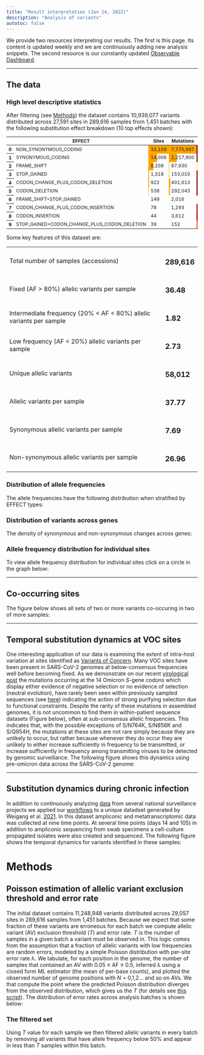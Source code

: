 ```yaml
---
title: "Result interpretation (Jan 14, 2022)"
description: "Analysis of variants"
autotoc: false
---
```


We provide two resources interpreting our results. The first is this page. Its content is updated weekly and we are continuously adding new analysis snippets. The second resource is our constantly updated [Observable Dashboard](http://covid19.galaxyproject.org/dashboard).


-----

## The data

### High level descriptive statistics

After filtering (see [Methods](#thresholding-of-raw-data)) the dataset contains 10,939,077 variants distributed across 27,591 sites in 289,616 samples from 1,451 batches with the following substitution effect breakdown (10 top effects shown):

<div class="compact">

<style type="text/css">#T_8ff88_  {  font-size: 9pt;}#T_8ff88_r0_c1, #T_8ff88_r0_c2 {  width: 10em;  height: 80%;  background: linear-gradient(90deg,orange 100.0%, transparent 100.0%);}#T_8ff88_r0_c3, #T_8ff88_r5_c3 {  background-color: #860026;  color: #f1f1f1;}#T_8ff88_r0_c4, #T_8ff88_r1_c4, #T_8ff88_r3_c4, #T_8ff88_r4_c3, #T_8ff88_r4_c4, #T_8ff88_r5_c4, #T_8ff88_r9_c5 {  background-color: #800026;  color: #f1f1f1;}#T_8ff88_r0_c5 {  background-color: #fff3ae;  color: #000000;}#T_8ff88_r1_c1 {  width: 10em;  height: 80%;  background: linear-gradient(90deg,orange 42.2%, transparent 42.2%);}#T_8ff88_r1_c2 {  width: 10em;  height: 80%;  background: linear-gradient(90deg,orange 28.5%, transparent 28.5%);}#T_8ff88_r1_c3 {  background-color: #910026;  color: #f1f1f1;}#T_8ff88_r1_c5 {  background-color: #fee085;  color: #000000;}#T_8ff88_r2_c1 {  width: 10em;  height: 80%;  background: linear-gradient(90deg,orange 24.8%, transparent 24.8%);}#T_8ff88_r2_c2 {  width: 10em;  height: 80%;  background: linear-gradient(90deg,orange 1.1%, transparent 1.1%);}#T_8ff88_r2_c3 {  background-color: #fff0a7;  color: #000000;}#T_8ff88_r2_c4 {  background-color: #fffcc5;  color: #000000;}#T_8ff88_r2_c5 {  background-color: #ec2c21;  color: #f1f1f1;}#T_8ff88_r3_c1 {  width: 10em;  height: 80%;  background: linear-gradient(90deg,orange 4.0%, transparent 4.0%);}#T_8ff88_r3_c2 {  width: 10em;  height: 80%;  background: linear-gradient(90deg,orange 2.0%, transparent 2.0%);}#T_8ff88_r3_c3 {  background-color: #ae0026;  color: #f1f1f1;}#T_8ff88_r3_c5, #T_8ff88_r7_c5 {  background-color: #fd7e38;  color: #f1f1f1;}#T_8ff88_r4_c1 {  width: 10em;  height: 80%;  background: linear-gradient(90deg,orange 2.8%, transparent 2.8%);}#T_8ff88_r4_c2 {  width: 10em;  height: 80%;  background: linear-gradient(90deg,orange 5.2%, transparent 5.2%);}#T_8ff88_r4_c5, #T_8ff88_r6_c3, #T_8ff88_r6_c4 {  background-color: #ffffcc;  color: #000000;}#T_8ff88_r5_c1 {  width: 10em;  height: 80%;  background: linear-gradient(90deg,orange 1.6%, transparent 1.6%);}#T_8ff88_r5_c2 {  width: 10em;  height: 80%;  background: linear-gradient(90deg,orange 3.8%, transparent 3.8%);}#T_8ff88_r5_c5 {  background-color: #fff7b7;  color: #000000;}#T_8ff88_r6_c1 {  width: 10em;  height: 80%;  background: linear-gradient(90deg,orange 0.4%, transparent 0.4%);}#T_8ff88_r6_c2, #T_8ff88_r7_c2, #T_8ff88_r8_c2, #T_8ff88_r9_c2 {  width: 10em;  height: 80%;  background: linear-gradient(90deg,orange 0.0%, transparent 0.0%);}#T_8ff88_r6_c5 {  background-color: #fea747;  color: #000000;}#T_8ff88_r7_c1 {  width: 10em;  height: 80%;  background: linear-gradient(90deg,orange 0.2%, transparent 0.2%);}#T_8ff88_r7_c3 {  background-color: #ca0923;  color: #f1f1f1;}#T_8ff88_r7_c4, #T_8ff88_r8_c4 {  background-color: #840026;  color: #f1f1f1;}#T_8ff88_r8_c1, #T_8ff88_r9_c1 {  width: 10em;  height: 80%;  background: linear-gradient(90deg,orange 0.1%, transparent 0.1%);}#T_8ff88_r8_c3 {  background-color: #9d0026;  color: #f1f1f1;}#T_8ff88_r8_c5 {  background-color: #fecb67;  color: #000000;}#T_8ff88_r9_c3 {  background-color: #fc6c33;  color: #f1f1f1;}#T_8ff88_r9_c4 {  background-color: #9f0026;  color: #f1f1f1;}</style><table id="T_8ff88_">  <thead>    <tr>      <th class="blank level0" >&nbsp;</th>      <th class="col_heading level0 c0" >EFFECT</th>      <th class="col_heading level0 c1" >Sites</th>      <th class="col_heading level0 c2" >Mutations</th>      <th class="col_heading level0 c3" >AF_mean</th>      <th class="col_heading level0 c4" >AF_median</th>      <th class="col_heading level0 c5" >AF_std</th>    </tr>  </thead>  <tbody>    <tr>      <th id="T_8ff88_level0_r0" class="row_heading level0 r0" >0</th>      <td id="T_8ff88_r0_c0" class="data r0 c0" >NON_SYNONYMOUS_CODING</td>      <td id="T_8ff88_r0_c1" class="data r0 c1" >33,159</td>      <td id="T_8ff88_r0_c2" class="data r0 c2" >7,775,997</td>      <td id="T_8ff88_r0_c3" class="data r0 c3" >0.98</td>      <td id="T_8ff88_r0_c4" class="data r0 c4" >1.00</td>      <td id="T_8ff88_r0_c5" class="data r0 c5" >0.11</td>    </tr>    <tr>      <th id="T_8ff88_level0_r1" class="row_heading level0 r1" >1</th>      <td id="T_8ff88_r1_c0" class="data r1 c0" >SYNONYMOUS_CODING</td>      <td id="T_8ff88_r1_c1" class="data r1 c1" >14,006</td>      <td id="T_8ff88_r1_c2" class="data r1 c2" >2,217,900</td>      <td id="T_8ff88_r1_c3" class="data r1 c3" >0.96</td>      <td id="T_8ff88_r1_c4" class="data r1 c4" >1.00</td>      <td id="T_8ff88_r1_c5" class="data r1 c5" >0.15</td>    </tr>    <tr>      <th id="T_8ff88_level0_r2" class="row_heading level0 r2" >2</th>      <td id="T_8ff88_r2_c0" class="data r2 c0" >FRAME_SHIFT</td>      <td id="T_8ff88_r2_c1" class="data r2 c1" >8,208</td>      <td id="T_8ff88_r2_c2" class="data r2 c2" >87,930</td>      <td id="T_8ff88_r2_c3" class="data r2 c3" >0.25</td>      <td id="T_8ff88_r2_c4" class="data r2 c4" >0.09</td>      <td id="T_8ff88_r2_c5" class="data r2 c5" >0.32</td>    </tr>    <tr>      <th id="T_8ff88_level0_r3" class="row_heading level0 r3" >3</th>      <td id="T_8ff88_r3_c0" class="data r3 c0" >STOP_GAINED</td>      <td id="T_8ff88_r3_c1" class="data r3 c1" >1,318</td>      <td id="T_8ff88_r3_c2" class="data r3 c2" >153,010</td>      <td id="T_8ff88_r3_c3" class="data r3 c3" >0.91</td>      <td id="T_8ff88_r3_c4" class="data r3 c4" >1.00</td>      <td id="T_8ff88_r3_c5" class="data r3 c5" >0.26</td>    </tr>    <tr>      <th id="T_8ff88_level0_r4" class="row_heading level0 r4" >4</th>      <td id="T_8ff88_r4_c0" class="data r4 c0" >CODON_CHANGE_PLUS_CODON_DELETION</td>      <td id="T_8ff88_r4_c1" class="data r4 c1" >922</td>      <td id="T_8ff88_r4_c2" class="data r4 c2" >401,613</td>      <td id="T_8ff88_r4_c3" class="data r4 c3" >0.99</td>      <td id="T_8ff88_r4_c4" class="data r4 c4" >1.00</td>      <td id="T_8ff88_r4_c5" class="data r4 c5" >0.08</td>    </tr>    <tr>      <th id="T_8ff88_level0_r5" class="row_heading level0 r5" >5</th>      <td id="T_8ff88_r5_c0" class="data r5 c0" >CODON_DELETION</td>      <td id="T_8ff88_r5_c1" class="data r5 c1" >538</td>      <td id="T_8ff88_r5_c2" class="data r5 c2" >292,043</td>      <td id="T_8ff88_r5_c3" class="data r5 c3" >0.98</td>      <td id="T_8ff88_r5_c4" class="data r5 c4" >1.00</td>      <td id="T_8ff88_r5_c5" class="data r5 c5" >0.10</td>    </tr>    <tr>      <th id="T_8ff88_level0_r6" class="row_heading level0 r6" >6</th>      <td id="T_8ff88_r6_c0" class="data r6 c0" >FRAME_SHIFT+STOP_GAINED</td>      <td id="T_8ff88_r6_c1" class="data r6 c1" >149</td>      <td id="T_8ff88_r6_c2" class="data r6 c2" >2,016</td>      <td id="T_8ff88_r6_c3" class="data r6 c3" >0.16</td>      <td id="T_8ff88_r6_c4" class="data r6 c4" >0.07</td>      <td id="T_8ff88_r6_c5" class="data r6 c5" >0.22</td>    </tr>    <tr>      <th id="T_8ff88_level0_r7" class="row_heading level0 r7" >7</th>      <td id="T_8ff88_r7_c0" class="data r7 c0" >CODON_CHANGE_PLUS_CODON_INSERTION</td>      <td id="T_8ff88_r7_c1" class="data r7 c1" >78</td>      <td id="T_8ff88_r7_c2" class="data r7 c2" >1,293</td>      <td id="T_8ff88_r7_c3" class="data r7 c3" >0.85</td>      <td id="T_8ff88_r7_c4" class="data r7 c4" >0.99</td>      <td id="T_8ff88_r7_c5" class="data r7 c5" >0.26</td>    </tr>    <tr>      <th id="T_8ff88_level0_r8" class="row_heading level0 r8" >8</th>      <td id="T_8ff88_r8_c0" class="data r8 c0" >CODON_INSERTION</td>      <td id="T_8ff88_r8_c1" class="data r8 c1" >44</td>      <td id="T_8ff88_r8_c2" class="data r8 c2" >3,612</td>      <td id="T_8ff88_r8_c3" class="data r8 c3" >0.94</td>      <td id="T_8ff88_r8_c4" class="data r8 c4" >0.99</td>      <td id="T_8ff88_r8_c5" class="data r8 c5" >0.18</td>    </tr>    <tr>      <th id="T_8ff88_level0_r9" class="row_heading level0 r9" >9</th>      <td id="T_8ff88_r9_c0" class="data r9 c0" >STOP_GAINED+CODON_CHANGE_PLUS_CODON_DELETION</td>      <td id="T_8ff88_r9_c1" class="data r9 c1" >39</td>      <td id="T_8ff88_r9_c2" class="data r9 c2" >152</td>      <td id="T_8ff88_r9_c3" class="data r9 c3" >0.63</td>      <td id="T_8ff88_r9_c4" class="data r9 c4" >0.94</td>      <td id="T_8ff88_r9_c5" class="data r9 c5" >0.42</td>    </tr>  </tbody></table>

</div>

Some key features of this dataset are:

<div class="no-header compact">

|    |     |
| --------- | ------------ |
| Total number of samples (accessions) | <h3><span class="badge badge-warning badge-pill">289,616</span></h3> | 
| Fixed (AF > 80%) allelic variants per sample | <h3><span class="badge badge-warning badge-pill">36.48</span></h3> | 
| Intermediate frequency (20% < AF < 80%) allelic variants per sample | <h3><span class="badge badge-warning badge-pill">1.82</span></h3> | 
| Low frequency (AF < 20%) allelic variants per sample | <h3><span class="badge badge-warning badge-pill">2.73</span></h3> | 
| Unique allelic variants | <h3><span class="badge badge-warning badge-pill">58,012</span></h3> | 
| Allelic variants per sample | <h3><span class="badge badge-warning badge-pill">37.77</span></h3> | 
| Synonymous allelic variants per sample | <h3><span class="badge badge-warning badge-pill">7.69</span></h3> | 
| Non-synonymous allelic variants per sample | <h3><span class="badge badge-warning badge-pill">26.96</span></h3> | 

</div>

### Distribution of allele frequencies

The allele frequencies have the following distribution when stratified by EFFECT types:

<div class="shadow-sm p-3 mb-5 bg-light rounded" align="center">
  <vega-embed spec="https://raw.githubusercontent.com/galaxyproject/SARS-CoV-2/master/data/ipynb/graphs/af_effect.json"/>
</div>

### Distribution of variants across genes

The density of synonymous and non-synonymous changes across genes:

<div class="shadow-sm p-3 mb-5 bg-light rounded" align="center">
  <vega-embed spec="https://raw.githubusercontent.com/galaxyproject/SARS-CoV-2/master/data/ipynb/graphs/per_gene_density.json"/>
</div>

### Allele frequency distribution for individual sites

To view allele frequency distribution for individual sites click on a circle in the graph below:

<div class="shadow-sm p-3 mb-5 bg-light rounded" align="center">
  <vega-embed spec="https://raw.githubusercontent.com/galaxyproject/SARS-CoV-2/master/data/ipynb/graphs/genome_map_density.json"/>
</div>

------

## Co-occurring sites

The figure below shows all sets of two or more variants co-occuring in two of more samples:

<div class="shadow-sm p-3 mb-5 bg-light rounded" align="center">
  <vega-embed spec="https://raw.githubusercontent.com/galaxyproject/SARS-CoV-2/master/data/ipynb/graphs/co_occ.json"/>
</div>

------

## Temporal substitution dynamics at VOC sites

One interesting application of our data is examining the extent of intra-host variation at sites identified as [Variants of Concern](https://cov-lineages.org/index.html#global_reports). Many VOC sites have been present in SARS-CoV-2 genomes at below-consensus frequencies well before becoming fixed. As we demonstrate on our recent [virological post](https://virological.org/t/selection-analysis-identifies-significant-mutational-changes-in-omicron-that-are-likely-to-influence-both-antibody-neutralization-and-spike-function-part-1-of-2/771) the mutations occurring at the 14 Omicron *S*-gene codons which display either evidence of negative selection or no evidence of selection (neutral evolution), have rarely been seen within previously sampled sequences (see [here](https://observablehq.com/@spond/omicron-mutations-tables)) indicating the action of strong purifying selection due to functional constraints. Despite the rarity of these mutations in assembled genomes, it is not uncommon to find them in within-patient sequence datasets (Figure below), often at sub-consensus allelic frequencies. This indicates that, with the possible exceptions of S/N764K, S/N856K and S/Q954H, the mutations at these sites are not rare simply because they are unlikely to occur, but rather because whenever they do occur they are unlikely to either increase sufficiently in frequency to be transmitted, or increase sufficiently in frequency among transmitting viruses to be detected by genomic surveillance. The following figure shows this dynamics using pre-omicron data across the SARS-CoV-2 genome:

<div class="shadow-sm p-3 mb-5 bg-light rounded" align="center">
  <vega-embed spec="https://raw.githubusercontent.com/galaxyproject/SARS-CoV-2/master/data/ipynb/graphs/voc_time_progression_full_genome.json"/>
</div>

------

## Substitution dynamics during chronic infection

In addition to continuously analyzing [data](/projects/covid19/samples/) from several national surveillance projects we applied our [workflows](/projects/covid19/workflows/) to a unique datadset generated by Weigang et al. [2021](https://www.nature.com/articles/s41467-021-26602-3). In this dataset ampliconic and metatranscriptomic data was collected at nine time points. At several time points (days 14 and 105) in addition to ampliconic sequencing from swab specimens a cell-culture propagated isolates were also created and sequenced. The following figure shows the temporal dynamics for variants identified in these samples:

<div class="shadow-sm p-3 mb-5 bg-light rounded" align="center">
  <vega-embed spec="https://raw.githubusercontent.com/galaxyproject/SARS-CoV-2/master/data/ipynb/graphs/freiburg_chronic.json"/>
</div>


# Methods

## Poisson estimation of allelic variant exclusion threshold and error rate


The initial dataset contains 11,248,948 variants distributed across 29,057 sites in 289,616 samples from 1,451 batches. Because we expect that some fraction of these variants are erroneous for each batch we compute allelic variant (AV) exclusion threshold (*T*) and error rate. *T* is the number of samples in a given batch a variant must be observed in. This logic comes from the assumption that a fraction of allelic variants with low frequencies are random errors, modeled by a simple Poisson distribution with per-site error rate λ. We tabulate, for each position in the genome, the number of samples that contained an AV with 0.05 ≤ AF ≤ 0.5, inferred λ using a closed form ML estimator (the mean of per-base counts), and plotted the observed number of genome positions with *N* = 0,1,2… and so on AVs.  We that compute the point where the predicted Poisson distribution diverges from the observed distribution, which gives us the *T* (for details see [this script](https://github.com/usegalaxy-eu/ena-cog-uk-wfs/blob/aggregate-observable-data/aggregator.py)). The distribution of error rates across analysis batches is shown below:

<div class="shadow-sm p-3 mb-5 bg-light rounded" align="center">
  <vega-embed spec="https://raw.githubusercontent.com/galaxyproject/SARS-CoV-2/master/data/ipynb/graphs/poisson.json"/>
</div> 

### The filtered set

Using *T* value for each sample we then filtered allelic variants in every batch by removing all variants that have allele frequency below 50% and appear in less than *T* samples within this batch. 




